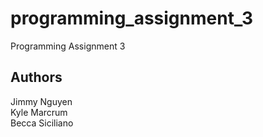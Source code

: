 # programming_assignment_3
Programming Assignment 3

## Authors
Jimmy Nguyen\
Kyle Marcrum\
Becca Siciliano

